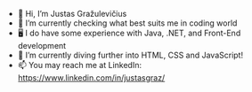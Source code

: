 - 👋 Hi, I’m Justas Gražulevičius
- 👀 I’m currently checking what best suits me in coding world
- 🖥️ I do have some experience with Java, .NET, and Front-End development
- 🌱 I’m currently diving further into HTML, CSS and JavaScript!
- 📫 You may reach me at LinkedIn: https://www.linkedin.com/in/justasgraz/
